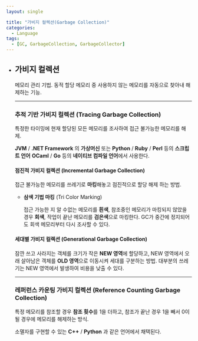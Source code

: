 ```yaml
---
layout: single

title: "가비지 컬렉션(Garbage Collection)"
categories:
  - Language
tags:
  - [GC, GarbageCollection, GarbageCollector]
---
```


- ## 가비지 컬렉션

  메모리 관리 기법. 동적 할당 메모리 중 사용하지 않는 메모리를 자동으로 찾아내 해제하는 기능.
  
  
  
  ---
  
  ### 추적 기반 가비지 컬렉션 (Tracing Garbage Collection)
  
  특정한 타이밍에 현재 할당된 모든 메모리를 조사하여 접근 불가능한 메모리를 해제.
  
  **JVM**  / **.NET Framework** 의 **가상머신** 또는 **Python** / **Ruby** / **Perl** 등의 **스크립트 언어** **OCaml** / **Go** 등의 **네이티브 컴파일 언어**에서 사용한다.
  
  
  
  #### 점진적 가비지 컬렉션 (Incremental Garbage Collection)
  
  접근 불가능한 메모리를 쓰레기로 **마킹**해놓고 점진적으로 할당 해제 하는 방법. 
  
  
  
  - **삼색 기법 마킹** (Tri Color Marking)
  
    접근 가능한 지 알 수없는 메모리를 **흰색**, 참조중인 메모리가 마킹되지 않았을 경우 **회색**, 작업이 끝난 메모리를 **검은색**으로 마킹한다. GC가 중간에 정지되어도 회색 메모리부터 다시 조사할 수 있다.
  
  
  
  #### 세대별 가비지 컬렉션 (Generational Garbage Collection)
  
  잠깐 쓰고 사라지는 객체를 크기가 작은 **NEW 영역**에 할당하고, NEW 영역에서 오래 살아남은 객체를 **OLD 영역**으로 이동시켜 세대를 구분하는 방법. 대부분의 쓰레기는 NEW 영역에서 발생하여 비용을 낮출 수 있다.
  
  
  
  ---
  
  ### 레퍼런스 카운팅 가비지 컬렉션 (Reference Counting Garbage Collection)
  
  특정 메모리를 참조할 경우 **참조 횟수**를 1을 더하고, 참조가 끝난 경우 1을 빼서 0이 될 경우에 메모리를 해제하는 방식.
  
  소멸자를 구현할 수 있는 **C++** / **Python** 과 같은 언어에서 채택된다.
  
  

